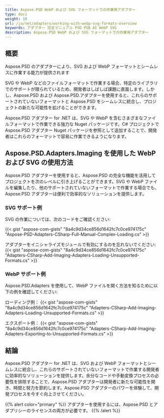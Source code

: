 ```yaml
---
title: Aspose.PSD WebP および SVG フォーマットでの作業用アダプター
type: docs
weight: 10
url: /ja/net/adapters/working-with-webp-svg-formats-overview
keywords: アダプター 完全マニュアル PSD PSB AI WebP SVG
description: Aspose.PSD WebP および SVG フォーマットでの作業用アダプター
---
```


## 概要

Aspose.PSD のアダプターにより、SVG および WebP フォーマットとシームレスに作業する能力が提供されます

SVG や WebP などのファイルフォーマットで作業する場合、特定のライブラリでのサポートが限られているため、開発者はしばしば課題に直面します。しかし、Aspose.PSD および Aspose.PSD.アダプターを使用すると、これらのサポートされていないフォーマットと Aspose.PSD をシームレスに統合し、プロジェクトの新たな可能性を拡げることができます。

Aspose.PSD アダプター for .NET は、SVG や WebP を含むさまざまなファイルフォーマットで作業できる強力な Nuget パッケージです。C# プロジェクトで Aspose.PSD アダプター Nuget パッケージを参照として追加することで、開発者はこれらのフォーマットで容易に作業できるようになります。

## Aspose.PSD.Adapters.Imaging を使用した WebP および SVG の使用方法

Aspose.PSD アダプターを使用すると、Aspose.PSD の完全な機能を活用してプロジェクトを次のレベルに引き上げることができます。SVG や WebP ファイルを編集したり、他のサポートされていないフォーマットで作業する場合でも、Aspose.PSD アダプターは便利で効率的なソリューションを提供します。

### SVG サポート例
SVG の作業については、次のコードをご確認ください:

{{< gist "aspose-com-gists" "8a4c9d34ce856d1642fc7c0ce974175c" "Aspose-PSD-Adapters-CSharp-Full-Manual-Complex-Loading.cs" >}}

アダプターをイニシャライズモジュールで有効にするのを忘れないでください:
{{< gist "aspose-com-gists" "8a4c9d34ce856d1642fc7c0ce974175c" "Adapters-CSharp-Add-Imaging-Adapters-Loading-Unsupported-Formats.cs" >}}

### WebP サポート例
Aspose.PSD.Adapters を使用して、WebP ファイルを開く方法を知るために以下の例を確認してください:

ローディング例：
{{< gist "aspose-com-gists" "8a4c9d34ce856d1642fc7c0ce974175c" "Adapters-CSharp-Add-Imaging-Adapters-Loading-Unsupported-Formats.cs" >}}

エクスポート例：
{{< gist "aspose-com-gists" "8a4c9d34ce856d1642fc7c0ce974175c" "Adapters-CSharp-Add-Imaging-Adapters-Exporting-to-Unsupported-Formats.cs" >}}

## 結論

Aspose.PSD アダプター for .NET は、SVG および WebP フォーマットとシームレスに統合し、これらのサポートされていないフォーマットで作業する開発者に効率的なソリューションを提供します。余分なコードや手動変換プロセスの必要性を排除することで、Aspose.PSD アダプターは開発者に新たな可能性を開き、時間と努力を節約します。Aspose.PSD アダプターのパワーを体験して、開発プロセスを今すぐ向上させてください。

{{% alert color="primary" %}} 
アダプターを使用するには、Aspose.PSD とアダプリシーのライセンスの両方が必要です。
{{% /alert %}}
